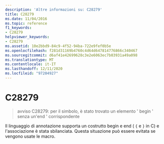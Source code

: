 ```yaml
---
description: 'Altre informazioni su: C28279'
title: C28279
ms.date: 11/04/2016
ms.topic: reference
f1_keywords:
- C28279
helpviewer_keywords:
- C28279
ms.assetid: 10e2bbd9-84c9-4f52-94ba-722e9fef0b5e
ms.openlocfilehash: f281d31169b4760c4d64d647814776866c340467
ms.sourcegitcommit: d6af41e42699628c3e2e6063ec7b03931a49a098
ms.translationtype: MT
ms.contentlocale: it-IT
ms.lasthandoff: 12/11/2020
ms.locfileid: "97204927"
---
```

# <a name="c28279"></a>C28279

> avviso C28279: per il simbolo, è stato trovato un elemento ' begin ' senza un'end ' corrispondente

Il linguaggio di annotazione supporta un costrutto begin e end ( `{` e `}` in C) e l'associazione è stata sbilanciata. Questa situazione può essere evitata se vengono usate le macro.
